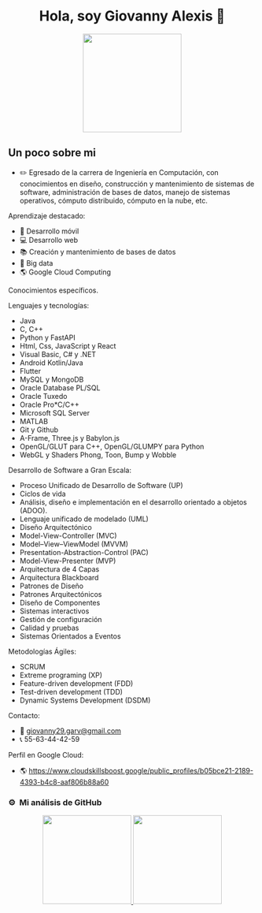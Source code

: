 <div align="center">
  <h1 align="center">Hola, soy Giovanny Alexis 🫡</h1>
  <img  height="200em" src="https://user-images.githubusercontent.com/72325257/231974182-fc3ef7ba-f199-474d-af21-9cec513297b8.png"/>
</div>

## Un poco sobre mi

- ✏️ Egresado de la carrera de Ingeniería en Computación, con conocimientos en diseño, construcción y mantenimiento de sistemas de software, administración de bases de datos, manejo de sistemas operativos, cómputo distribuido, cómputo en la nube, etc.

Aprendizaje destacado:
- 📱 Desarrollo móvil
- 💻 Desarrollo web
- 📚 Creación y mantenimiento de bases de datos
- 💾 Big data
- 🌎 Google Cloud Computing

Conocimientos específicos.

Lenguajes y tecnologías:
- Java
- C, C++
- Python y FastAPI
- Html, Css, JavaScript y React
- Visual Basic, C# y .NET
- Android Kotlin/Java
- Flutter
- MySQL y MongoDB
- Oracle Database PL/SQL
- Oracle Tuxedo
- Oracle Pro*C/C++
- Microsoft SQL Server
- MATLAB
- Git y Github
- A-Frame, Three.js y Babylon.js
- OpenGL/GLUT para C++, OpenGL/GLUMPY para Python
- WebGL y Shaders Phong, Toon, Bump y Wobble

Desarrollo de Software a Gran Escala:
- Proceso Unificado de Desarrollo de Software (UP)
- Ciclos de vida
- Análisis, diseño e implementación en el desarrollo orientado a objetos (ADOO).
- Lenguaje unificado de modelado (UML)
- Diseño Arquitectónico
- Model-View-Controller (MVC)
- Model–View–ViewModel (MVVM)
- Presentation-Abstraction-Control (PAC)
- Model-View-Presenter (MVP)
- Arquitectura de 4 Capas
- Arquitectura Blackboard
- Patrones de Diseño
- Patrones Arquitectónicos
- Diseño de Componentes
- Sistemas interactivos
- Gestión de configuración
- Calidad y pruebas
- Sistemas Orientados a Eventos

Metodologías Ágiles:
- SCRUM
- Extreme programing (XP)
- Feature-driven development (FDD)
- Test-driven development (TDD)
- Dynamic Systems Development (DSDM)

Contacto:
- 📩 giovanny29.garv@gmail.com
- 📞 55-63-44-42-59

Perfil en Google Cloud:
- 🌎 https://www.cloudskillsboost.google/public_profiles/b05bce21-2189-4393-b4c8-aaf806b88a60

### ⚙️ &nbsp;Mi análisis de GitHub

<p align="center">
  <a href="https://github.com/AlexisReyes98">
    <img height="180em" src="https://github-readme-stats-eight-theta.vercel.app/api/top-langs/?username=AlexisReyes98&layout=compact&langs_count=8&theme=algolia"/>
    <img height="180em" src="https://github-readme-stats-eight-theta.vercel.app/api?username=AlexisReyes98&show_icons=true&theme=algolia&include_all_commits=true&count_private=true"/>
  </a>
</p>
